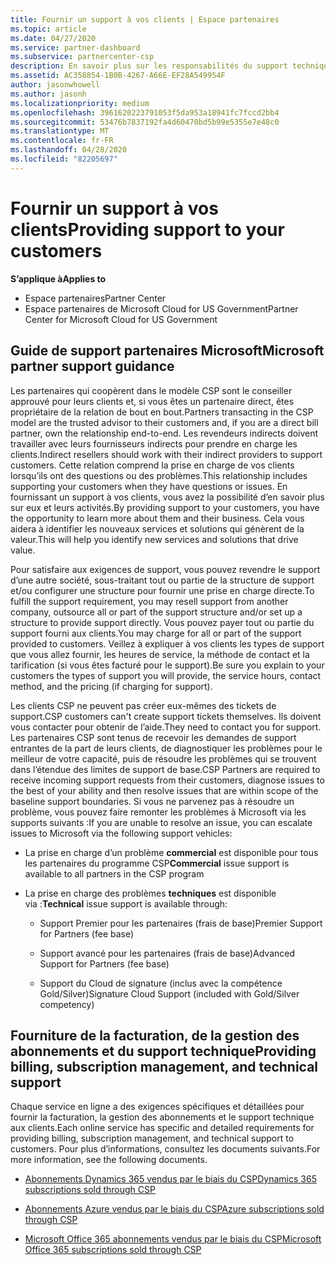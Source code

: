 ```yaml
---
title: Fournir un support à vos clients | Espace partenaires
ms.topic: article
ms.date: 04/27/2020
ms.service: partner-dashboard
ms.subservice: partnercenter-csp
description: En savoir plus sur les responsabilités du support technique des partenaires dans le programme CSP.
ms.assetid: AC358854-1B0B-4267-A66E-EF28A549954F
author: jasonwhowell
ms.author: jasonh
ms.localizationpriority: medium
ms.openlocfilehash: 3961620223791053f5da953a18941fc7fccd2bb4
ms.sourcegitcommit: 53476b7837192fa4d60470bd5b99e5355e7e48c0
ms.translationtype: MT
ms.contentlocale: fr-FR
ms.lasthandoff: 04/28/2020
ms.locfileid: "82205697"
---
```

# <a name="providing-support-to-your-customers"></a><span data-ttu-id="0bede-103">Fournir un support à vos clients</span><span class="sxs-lookup"><span data-stu-id="0bede-103">Providing support to your customers</span></span>

<span data-ttu-id="0bede-104">**S’applique à**</span><span class="sxs-lookup"><span data-stu-id="0bede-104">**Applies to**</span></span>

-  <span data-ttu-id="0bede-105">Espace partenaires</span><span class="sxs-lookup"><span data-stu-id="0bede-105">Partner Center</span></span>
-  <span data-ttu-id="0bede-106">Espace partenaires de Microsoft Cloud for US Government</span><span class="sxs-lookup"><span data-stu-id="0bede-106">Partner Center for Microsoft Cloud for US Government</span></span>


## <a name="microsoft-partner-support-guidance"></a><span data-ttu-id="0bede-107">Guide de support partenaires Microsoft</span><span class="sxs-lookup"><span data-stu-id="0bede-107">Microsoft partner support guidance</span></span>

<span data-ttu-id="0bede-108">Les partenaires qui coopèrent dans le modèle CSP sont le conseiller approuvé pour leurs clients et, si vous êtes un partenaire direct, êtes propriétaire de la relation de bout en bout.</span><span class="sxs-lookup"><span data-stu-id="0bede-108">Partners transacting in the CSP model are the trusted advisor to their customers and, if you are a direct bill partner, own the relationship end-to-end.</span></span> <span data-ttu-id="0bede-109">Les revendeurs indirects doivent travailler avec leurs fournisseurs indirects pour prendre en charge les clients.</span><span class="sxs-lookup"><span data-stu-id="0bede-109">Indirect resellers should work with their indirect providers to support customers.</span></span> <span data-ttu-id="0bede-110">Cette relation comprend la prise en charge de vos clients lorsqu’ils ont des questions ou des problèmes.</span><span class="sxs-lookup"><span data-stu-id="0bede-110">This relationship includes supporting your customers when they have questions or issues.</span></span> <span data-ttu-id="0bede-111">En fournissant un support à vos clients, vous avez la possibilité d’en savoir plus sur eux et leurs activités.</span><span class="sxs-lookup"><span data-stu-id="0bede-111">By providing support to your customers, you have the opportunity to learn more about them and their business.</span></span> <span data-ttu-id="0bede-112">Cela vous aidera à identifier les nouveaux services et solutions qui génèrent de la valeur.</span><span class="sxs-lookup"><span data-stu-id="0bede-112">This will help you identify new services and solutions that drive value.</span></span>

<span data-ttu-id="0bede-113">Pour satisfaire aux exigences de support, vous pouvez revendre le support d’une autre société, sous-traitant tout ou partie de la structure de support et/ou configurer une structure pour fournir une prise en charge directe.</span><span class="sxs-lookup"><span data-stu-id="0bede-113">To fulfill the support requirement,  you may resell support from another company, outsource all or part of the support structure and/or set up a structure to provide support directly.</span></span> <span data-ttu-id="0bede-114">Vous pouvez payer tout ou partie du support fourni aux clients.</span><span class="sxs-lookup"><span data-stu-id="0bede-114">You may charge for all or part of the support provided to customers.</span></span> <span data-ttu-id="0bede-115">Veillez à expliquer à vos clients les types de support que vous allez fournir, les heures de service, la méthode de contact et la tarification (si vous êtes facturé pour le support).</span><span class="sxs-lookup"><span data-stu-id="0bede-115">Be sure you explain to your customers the types of support you will provide, the service hours, contact method, and the pricing (if charging for support).</span></span>

<span data-ttu-id="0bede-116">Les clients CSP ne peuvent pas créer eux-mêmes des tickets de support.</span><span class="sxs-lookup"><span data-stu-id="0bede-116">CSP customers can't create support tickets themselves.</span></span> <span data-ttu-id="0bede-117">Ils doivent vous contacter pour obtenir de l’aide.</span><span class="sxs-lookup"><span data-stu-id="0bede-117">They need to contact you for support.</span></span> <span data-ttu-id="0bede-118">Les partenaires CSP sont tenus de recevoir les demandes de support entrantes de la part de leurs clients, de diagnostiquer les problèmes pour le meilleur de votre capacité, puis de résoudre les problèmes qui se trouvent dans l’étendue des limites de support de base.</span><span class="sxs-lookup"><span data-stu-id="0bede-118">CSP Partners are required to receive incoming support requests from their customers, diagnose issues to the best of your ability and then resolve issues that are within scope of the baseline support boundaries.</span></span> <span data-ttu-id="0bede-119">Si vous ne parvenez pas à résoudre un problème, vous pouvez faire remonter les problèmes à Microsoft via les supports suivants :</span><span class="sxs-lookup"><span data-stu-id="0bede-119">If you are unable to resolve an issue, you can escalate issues to Microsoft via the following support vehicles:</span></span>

- <span data-ttu-id="0bede-120">La prise en charge d’un problème **commercial** est disponible pour tous les partenaires du programme CSP</span><span class="sxs-lookup"><span data-stu-id="0bede-120">**Commercial** issue support is available to all partners in the CSP program</span></span>

- <span data-ttu-id="0bede-121">La prise en charge des problèmes **techniques** est disponible via :</span><span class="sxs-lookup"><span data-stu-id="0bede-121">**Technical** issue support is available through:</span></span>

    - <span data-ttu-id="0bede-122">Support Premier pour les partenaires (frais de base)</span><span class="sxs-lookup"><span data-stu-id="0bede-122">Premier Support for Partners (fee base)</span></span>

    - <span data-ttu-id="0bede-123">Support avancé pour les partenaires (frais de base)</span><span class="sxs-lookup"><span data-stu-id="0bede-123">Advanced Support for Partners (fee base)</span></span>

    - <span data-ttu-id="0bede-124">Support du Cloud de signature (inclus avec la compétence Gold/Silver)</span><span class="sxs-lookup"><span data-stu-id="0bede-124">Signature Cloud Support (included with Gold/Silver competency)</span></span>

## <a name="providing-billing-subscription-management-and-technical-support"></a><span data-ttu-id="0bede-125">Fourniture de la facturation, de la gestion des abonnements et du support technique</span><span class="sxs-lookup"><span data-stu-id="0bede-125">Providing billing, subscription management, and technical support</span></span> 

<span data-ttu-id="0bede-126">Chaque service en ligne a des exigences spécifiques et détaillées pour fournir la facturation, la gestion des abonnements et le support technique aux clients.</span><span class="sxs-lookup"><span data-stu-id="0bede-126">Each online service has specific and detailed requirements for providing billing, subscription management, and technical support to customers.</span></span> <span data-ttu-id="0bede-127">Pour plus d’informations, consultez les documents suivants.</span><span class="sxs-lookup"><span data-stu-id="0bede-127">For more information, see the following documents.</span></span>

- [<span data-ttu-id="0bede-128">Abonnements Dynamics 365 vendus par le biais du CSP</span><span class="sxs-lookup"><span data-stu-id="0bede-128">Dynamics 365 subscriptions sold through CSP</span></span>](https://www.microsoftpartnercommunity.com/t5/CSP/Microsoft-Partner-Support-Guidance/m-p/5262#M30)

- [<span data-ttu-id="0bede-129">Abonnements Azure vendus par le biais du CSP</span><span class="sxs-lookup"><span data-stu-id="0bede-129">Azure subscriptions sold through CSP</span></span>](https://www.microsoftpartnercommunity.com/t5/CSP/Microsoft-Partner-Support-Guidance/m-p/5263#M31)

- [<span data-ttu-id="0bede-130">Microsoft Office 365 abonnements vendus par le biais du CSP</span><span class="sxs-lookup"><span data-stu-id="0bede-130">Microsoft Office 365 subscriptions sold through CSP</span></span>](https://www.microsoftpartnercommunity.com/t5/CSP/Microsoft-Partner-Support-Guidance/m-p/5264#M32)



 

 



